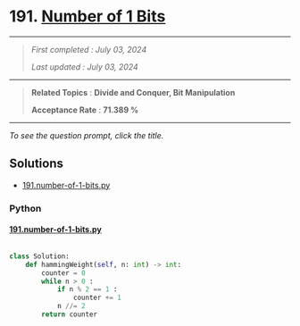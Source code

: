 # 191. [Number of 1 Bits](<https://leetcode.com/problems/number-of-1-bits>)

------

> *First completed : July 03, 2024*
>
> *Last updated : July 03, 2024*


------

> **Related Topics** : **Divide and Conquer, Bit Manipulation**
>
> **Acceptance Rate** : **71.389 %**


------

*To see the question prompt, click the title.*

## Solutions

- [191.number-of-1-bits.py](<../my-submissions/191.number-of-1-bits.py>)
### Python
#### [191.number-of-1-bits.py](<../my-submissions/191.number-of-1-bits.py>)
```Python

class Solution:
    def hammingWeight(self, n: int) -> int:
        counter = 0
        while n > 0 :
            if n % 2 == 1 :
                counter += 1
            n //= 2
        return counter

```

